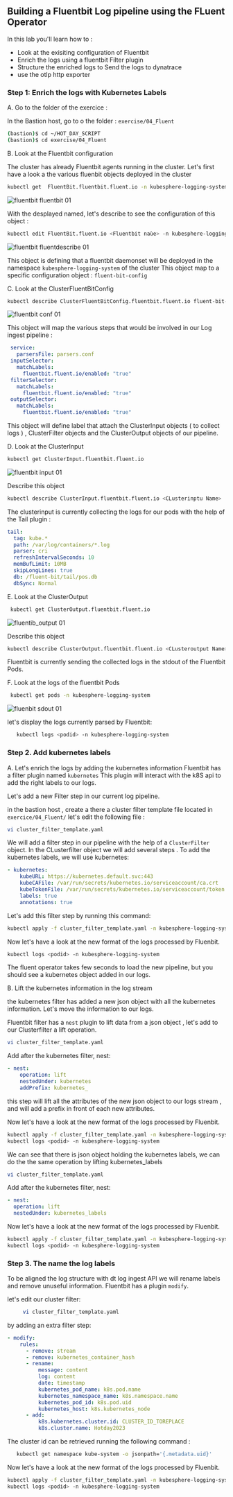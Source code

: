 ## Building a Fluentbit Log pipeline using the FLuent Operator
In this lab you'll learn how to :
* Look at the exisiting configuration of Fluentbit
* Enrich the logs using a fluentbit Filter plugin
* Structure the enriched logs to Send the logs to dynatrace
* use the otlp http exporter

### Step 1: Enrich the logs with Kubernetes Labels

A. Go to the folder of the exercice :

   In the Bastion host, go to o the folder : `exercise/04_Fluent`

   ```bash
   (bastion)$ cd ~/HOT_DAY_SCRIPT
   (bastion)$ cd exercise/04_Fluent
   ```

B. Look at  the Fluentbit configuration

The cluster has already Fluentbit agents running in the cluster.
Let's first have a look a the various fluenbit objects deployed in the cluster
   ```bash
   kubectl get  FluentBit.fluentbit.fluent.io -n kubesphere-logging-system
   ```
![fluentbit fluentbit 01](../../../assets/images/fluenbit_fluentbit.png)

With the desplayed named, let's describe to see the configuration of this object :
   ```bash
   kubectl edit FluentBit.fluent.io <Fluentbit naùe> -n kubesphere-logging-system
   ```
![fluentbit fluentdescribe 01](../../../assets/images/fluentbit_fluent_describe.png)

This object is defining that a fluentbit daemonset will be deployed in the namespace `kubesphere-logging-system` of the cluster
This object map to a specific configuration object : `fluent-bit-config`

C. Look at the ClusterFluentBitConfig
   ```bash
   kubectl describe ClusterFluentBitConfig.fluentbit.fluent.io fluent-bit-config
   ```

![fluentbit conf 01](../../../assets/images/fluenbit_conf.png)

   This object will map the various steps that would be involved in our Log ingest pipeline :
  ```yaml
   service:
     parsersFile: parsers.conf
   inputSelector:
     matchLabels:
       fluentbit.fluent.io/enabled: "true"
   filterSelector:
     matchLabels:
       fluentbit.fluent.io/enabled: "true"
   outputSelector:
     matchLabels:
       fluentbit.fluent.io/enabled: "true"
  ```
This object will define label that attach the ClusterInput objects ( to collect logs ) , ClusterFilter objects and the ClusterOutput objects of our pipeline.

D. Look at the ClusterInput
   
   ```bash
   kubectl get ClusterInput.fluentbit.fluent.io
   ```

 ![fluentbit input 01](../../../assets/images/fluenbit_input.png)

   Describe this object
  
   ```bash
   kubectl describe ClusterInput.fluentbit.fluent.io <CLusterinptu Name>
   ```
   The clusterinput is currently collecting the logs for our pods with the help of the Tail plugin :
   ```yaml
   tail:
     tag: kube.*
     path: /var/log/containers/*.log
     parser: cri
     refreshIntervalSeconds: 10
     memBufLimit: 10MB
     skipLongLines: true
     db: /fluent-bit/tail/pos.db
     dbSync: Normal
   ```
E. Look at the ClusterOutput

  ```bash
   kubectl get ClusterOutput.fluentbit.fluent.io
   ```

   ![fluentib_output 01](../../../assets/images/filter-output.png)

   Describe this object

   ```bash
   kubectl describe ClusterOutput.fluentbit.fluent.io <CLusteroutput Name>
   ```
   Fluentbit is currently sending the collected logs in the stdout of the Fluentbit Pods.

F. Look at the logs of the fluentbit Pods
  ```bash
   kubectl get pods -n kubesphere-logging-system
   ```
![fluenbit sdout 01](../../../assets/images/fluenbit_pod.png)

   let's display the logs currently parsed by Fluentbit:
   ```bash
      kubectl logs <podid> -n kubesphere-logging-system
   ```


### Step 2. Add kubernetes labels

A. Let's enrich the logs by adding the kubernetes information
   Fluentbit has a filter plugin named `kubernetes`
   This plugin will interact with the k8S api to add the right labels to our logs.
   
   Let's add a new Filter step in our current log pipeline.

   in the bastion host , create a there a cluster filter template file located in `exercice/04_Fluent/` let's edit the following file :
   ```bash
   vi cluster_filter_template.yaml
   ```
   
   We will add a filter step in our pipeline with the help of a `ClusterFilter` object.
   In the CLusterfilter object we will add several steps .
   To add the kubernetes labels, we will use kubernetes:
   ```yaml
   - kubernetes:
       kubeURL: https://kubernetes.default.svc:443
       kubeCAFile: /var/run/secrets/kubernetes.io/serviceaccount/ca.crt
       kubeTokenFile: /var/run/secrets/kubernetes.io/serviceaccount/token
       labels: true
       annotations: true
   ```

   Let's add this filter step by running this command: 
   ```bash
   kubectl apply -f cluster_filter_template.yaml -n kubesphere-logging-system
   ```

   Now let's have a look at the new format of the logs processed by Fluenbit.
   ```bash
   kubectl logs <podid> -n kubesphere-logging-system
   ```
   The fluent operator takes few seconds to load the new pipeline, but you should see a kubernetes object added in our logs.

   
   
B. Lift the kubernetes information in the log stream 
 
   the kubernetes filter has added a new json object with all the kubernetes information.
   Let's move the information to our logs.

   Fluentbit filter has a `nest` plugin to lift data from a json object , let's add to our  Clusterfilter a lift operation.
   ```bash
   vi cluster_filter_template.yaml
   ```

   Add after the kubernetes filter, nest: 
   ```yaml
  - nest:
       operation: lift
       nestedUnder: kubernetes
       addPrefix: kubernetes_
   ```
   this step will lift all the attributes of the new json object to our logs stream , and will add a prefix in front of each new attributes.

   Now let's have a look at the new format of the logs processed by Fluenbit.
   ```bash
   kubectl apply -f cluster_filter_template.yaml -n kubesphere-logging-system
   kubectl logs <podid> -n kubesphere-logging-system
   ```
   We can see that there is json object holding the kubernetes labels, we can do the the same operation by lifting kubernetes_labels
   ```bash
   vi cluster_filter_template.yaml
   ```

   Add after the kubernetes filter, nest: 
   ```yaml
   - nest:
     operation: lift
     nestedUnder: kubernetes_labels
   ```
     
   Now let's have a look at the new format of the logs processed by Fluenbit.
   ```bash
   kubectl apply -f cluster_filter_template.yaml -n kubesphere-logging-system
   kubectl logs <podid> -n kubesphere-logging-system
   ```

### Step 3. The name the log labels
   
   To be aligned the log structure with dt log ingest API we will rename labels and remove unuseful information.
   Fluentbit has a plugin `modify`.

   let's edit our cluster filter: 
 ```bash
      vi cluster_filter_template.yaml
   ```
   by adding an extra filter step:
   ```yaml
   - modify:
       rules:
         - remove: stream
         - remove: kubernetes_container_hash
         - rename:
             message: content
             log: content
             date: timestamp
             kubernetes_pod_name: k8s.pod.name
             kubernetes_namespace_name: k8s.namespace.name
             kubernetes_pod_id: k8s.pod.uid
             kubernetes_host: k8s.kubernetes_node
         - add:
             k8s.kubernetes.cluster.id: CLUSTER_ID_TOREPLACE
             k8s.cluster.name: Hotday2023
   ```

   The cluster id can be retrieved running the following command :
```bash
   kubectl get namespace kube-system -o jsonpath='{.metadata.uid}'
   ```
  Now let's have a look at the new format of the logs processed by Fluenbit.
   ```bash
   kubectl apply -f cluster_filter_template.yaml -n kubesphere-logging-system
   kubectl logs <podid> -n kubesphere-logging-system
   ```
   
   
